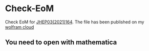 # Check-EoM
Check EoM for [JHEP03(2021)164](https://link.springer.com/article/10.1007%2FJHEP03%282021%29164).
The file has been published on my [wolfram cloud](https://www.wolframcloud.com/obj/410414215/Published/Check_EOM)

## You need to open with mathematica
